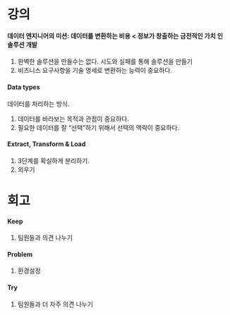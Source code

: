 # 강의
#### 데이터 엔지니어의 미션: 데이터를 변환하는 비용 < 정보가 창출하는 금전적인 가치 인 솔루션 개발
1. 완벽한 솔루션을 만들수는 없다. 시도와 실패를 통해 솔루션을 만들기
2. 비즈니스 요구사항을 기술 명세로 변환하는 능력이 중요하다.

#### Data types 
데이터를 처리하는 방식. 
1. 데이터를 바라보는 목적과 관점이 중요하다.
2. 필요한 데이터를 잘 “선택”하기 위해서 선택의 맥락이 중요하다.

#### Extract, Transform & Load
1. 3단계를 확실하게 분리하기.
2. 외우기

# 회고
#### Keep
1. 팀원들과 의견 나누기

#### Problem
1. 환경설정

#### Try
1. 팀원들과 더 자주 의견 나누기

